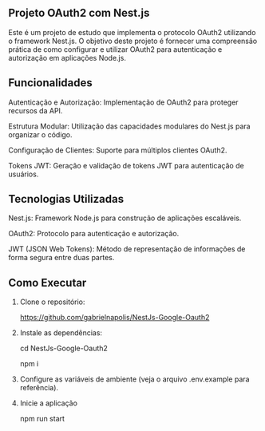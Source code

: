 ## Projeto OAuth2 com Nest.js

Este é um projeto de estudo que implementa o protocolo OAuth2 utilizando o framework Nest.js. O objetivo deste projeto é fornecer uma compreensão prática de como configurar e utilizar OAuth2 para autenticação e autorização em aplicações Node.js.

## Funcionalidades

Autenticação e Autorização: Implementação de OAuth2 para proteger recursos da API.

Estrutura Modular: Utilização das capacidades modulares do Nest.js para organizar o código.

Configuração de Clientes: Suporte para múltiplos clientes OAuth2.

Tokens JWT: Geração e validação de tokens JWT para autenticação de usuários.


## Tecnologias Utilizadas

Nest.js: Framework Node.js para construção de aplicações escaláveis.

OAuth2: Protocolo para autenticação e autorização.

JWT (JSON Web Tokens): Método de representação de informações de forma segura entre duas partes.

## Como Executar

1. Clone o repositório:

    https://github.com/gabrielnapolis/NestJs-Google-Oauth2

2. Instale as dependências:

    cd NestJs-Google-Oauth2

    npm i

3. Configure as variáveis de ambiente (veja o arquivo .env.example para referência).

4. Inicie a aplicação

    npm run start